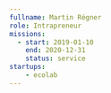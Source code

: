 ```yaml
---
fullname: Martin Régner
role: Intrapreneur
missions:
  - start: 2019-01-10
    end: 2020-12-31
    status: service
startups:
    - ecolab
---
```

